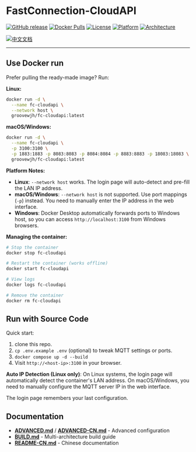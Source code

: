 # FastConnection-CloudAPI

[![GitHub release](https://img.shields.io/github/v/release/groovewjh/FastConnection-CloudAPI?style=flat-square)](https://github.com/groovewjh/FastConnection-CloudAPI/releases)
[![Docker Pulls](https://img.shields.io/docker/pulls/groovewjh/fc-cloudapi?style=flat-square)](https://hub.docker.com/r/groovewjh/fc-cloudapi)
[![License](https://img.shields.io/github/license/groovewjh/FastConnection-CloudAPI?style=flat-square)](LICENSE)
[![Platform](https://img.shields.io/badge/platform-Linux%20%7C%20macOS%20%7C%20Windows-blue?style=flat-square)](https://github.com/groovewjh/FastConnection-CloudAPI)
[![Architecture](https://img.shields.io/badge/arch-amd64%20%7C%20arm64-green?style=flat-square)](https://github.com/groovewjh/FastConnection-CloudAPI)

[![中文文档](https://img.shields.io/badge/文档-中文-blue?style=flat-square)](docs/README-CN.md)

---

## Use Docker run

Prefer pulling the ready-made image? Run:

**Linux:**
```bash
docker run -d \
  --name fc-cloudapi \
  --network host \
  groovewjh/fc-cloudapi:latest
```

**macOS/Windows:**
```bash
docker run -d \
  --name fc-cloudapi \
  -p 3100:3100 \
  -p 1883:1883 -p 8083:8083 -p 8084:8084 -p 8883:8883 -p 18083:18083 \
  groovewjh/fc-cloudapi:latest
```

**Platform Notes:**
- **Linux**: `--network host` works. The login page will auto-detect and pre-fill the LAN IP address.
- **macOS/Windows**: `--network host` is not supported. Use port mappings (`-p`) instead. You need to manually enter the IP address in the web interface.
- **Windows**: Docker Desktop automatically forwards ports to Windows host, so you can access `http://localhost:3100` from Windows browsers.

**Managing the container:**

```bash
# Stop the container
docker stop fc-cloudapi

# Restart the container (works offline)
docker start fc-cloudapi

# View logs
docker logs fc-cloudapi

# Remove the container
docker rm fc-cloudapi
```

## Run with Source Code

Quick start:

1. clone this repo.
2. `cp .env.example .env` (optional) to tweak MQTT settings or ports.
3. `docker compose up -d --build`
4. Visit `http://<host-ip>:3100` in your browser.

**Auto IP Detection (Linux only)**: On Linux systems, the login page will automatically detect the container's LAN address. On macOS/Windows, you need to manually configure the MQTT server IP in the web interface.

The login page remembers your last configuration.

## Documentation

- **[ADVANCED.md](docs/ADVANCED.md)** / **[ADVANCED-CN.md](docs/ADVANCED-CN.md)** - Advanced configuration
- **[BUILD.md](docs/BUILD.md)** - Multi-architecture build guide
- **[README-CN.md](docs/README-CN.md)** - Chinese documentation
